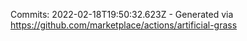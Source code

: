 Commits: 2022-02-18T19:50:32.623Z - Generated via https://github.com/marketplace/actions/artificial-grass
<br>
